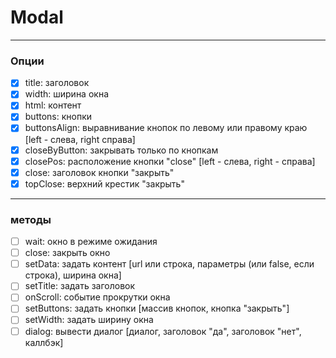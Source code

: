# Modal

---

### Опции

- [x] title: заголовок
- [x] width: ширина окна
- [x] html: контент
- [x] buttons: кнопки
- [x] buttonsAlign: выравнивание кнопок по левому или правому краю [left - слева, right справа]
- [x] closeByButton: закрывать только по кнопкам
- [x] closePos: расположение кнопки "close" [left - слева, right - справа]
- [x] close: заголовок кнопки "закрыть"
- [x] topClose: верхний крестик "закрыть"

---

### методы

- [ ] wait: окно в режиме ожидания
- [ ] close: закрыть окно
- [ ] setData: задать контент [url или строка, параметры (или false, если строка), ширина окна]
- [ ] setTitle: задать заголовок
- [ ] onScroll: событие прокрутки окна
- [ ] setButtons: задать кнопки [массив кнопок, кнопка "закрыть"]
- [ ] setWidth: задать ширину окна
- [ ] dialog: вывести диалог [диалог, заголовок "да", заголовок "нет", каллбэк]